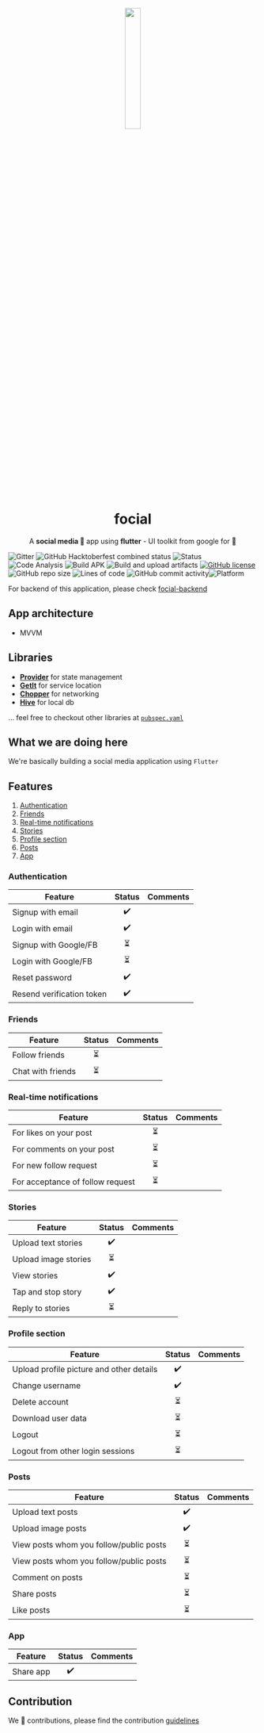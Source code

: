<p align="center"> <img src="https://github.com/stackinflow/focial/blob/develop/assets/logo.png" width="25%" height="25%"> </p>
<h1 align="center"> focial</h1>

<p align="center"> A <strong>social media 👻</strong> app using <strong>flutter</strong> - UI toolkit from google for 📱 </p>

![Gitter](https://img.shields.io/gitter/room/stackinflow/focial) ![GitHub Hacktoberfest combined status](https://img.shields.io/github/hacktoberfest/2020/stackinflow/focial) ![Status](https://img.shields.io/badge/status-development-blue) ![Code Analysis](https://github.com/stackinflow/focial/workflows/Analyze%20code/badge.svg) ![Build APK](https://github.com/stackinflow/focial/workflows/Build%20APK/badge.svg) ![Build and upload artifacts](https://github.com/stackinflow/focial/workflows/Build%20and%20upload%20artifacts/badge.svg ) [![GitHub license](https://img.shields.io/github/license/stackinflow/focial)](https://github.com/stackinflow/focial/blob/develop/LICENSE) ![GitHub repo size](https://img.shields.io/github/repo-size/stackinflow/focial) ![Lines of code](https://img.shields.io/tokei/lines/github/stackinflow/focial) ![GitHub commit activity](https://img.shields.io/github/commit-activity/m/stackinflow/focial)![Platform](https://img.shields.io/badge/platform-Android%20%7C%20iOS-blue)


For backend of this application, please check [focial-backend](https://github.com/stackinflow/focial-backend)

## App architecture
* MVVM

## Libraries
* [**Provider**](https://pub.dev/packages/provider) for state management
* [**GetIt**](https://pub.dev/packages/get_it) for service location 
* [**Chopper**](https://pub.dev/packages/chopper) for networking
* [**Hive**](https://pub.dev/packages/hive) for local db

... feel free to checkout other libraries at [`pubspec.yaml`](pubspec.yaml)


## What we are doing here
We're basically building a social media application using `Flutter`

<!--
#features
-->
## Features
1. [Authentication](#authentication)
2. [Friends](#friends)
3. [Real-time notifications](#real-time-notifications)
4. [Stories](#stories)
5. [Profile section](#profile-section)
6. [Posts](#posts)
7. [App](#app)

<!--
#authentication
-->
### Authentication
| Feature | Status | Comments |
|-----------------------------------|:-------------:|----------------|
| Signup with email | ✔️ | |
| Login with email | ✔️ | |
| Signup with Google/FB | ⏳ | |
| Login with Google/FB | ⏳ | |
| Reset password  | ✔️ | |
| Resend verification token  | ✔️ | |


<!--
#friends
-->
### Friends
| Feature | Status | Comments |
|-----------------------------------|:-------------:|----------------|
| Follow friends | ⏳  | |
| Chat with friends | ⏳  | |

<!--
#real-time-notifications
-->
### Real-time notifications
| Feature | Status | Comments |
|-----------------------------------|:-------------:|----------------|
| For likes on your post | ⏳  | |
| For comments on your post | ⏳  | |
| For new follow request | ⏳  | |
| For acceptance of follow request | ⏳  | |

<!--
#stories
-->
### Stories
| Feature | Status | Comments |
|-----------------------------------|:-------------:|----------------|
| Upload text stories | ✔️  | |
| Upload image stories | ⏳  | |
| View stories | ✔️  | |
| Tap and stop story | ✔️  | |
| Reply to stories | ⏳  | |

<!--
#profile-section
-->
### Profile section
| Feature | Status | Comments |
|-----------------------------------|:-------------:|----------------|
| Upload profile picture and other details | ✔️  | |
| Change username | ✔️  | |
| Delete account | ⏳  | |
| Download user data | ⏳  | |
| Logout | ⏳  | |
| Logout from other login sessions | ⏳  | |

<!--
#posts
-->
### Posts
| Feature | Status | Comments |
|-----------------------------------|:-------------:|----------------|
| Upload text posts | ✔️ | |
| Upload image posts | ✔️ | |
| View posts whom you follow/public posts | ⏳ | |
| View posts whom you follow/public posts | ⏳ | |
| Comment on posts  | ⏳ | |
| Share posts  | ⏳ | |
| Like posts  | ⏳  | |

<!--
#app
-->
### App
| Feature | Status | Comments |
|-----------------------------------|:-------------:|----------------|
| Share app | ✔️ | |


## Contribution
We 💖 contributions, please find the contribution [guidelines](https://stackinflow.github.io/)


